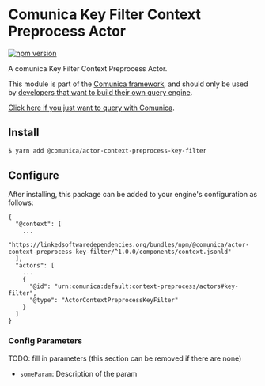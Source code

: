 # Comunica Key Filter Context Preprocess Actor

[![npm version](https://badge.fury.io/js/%40comunica%2Factor-context-preprocess-key-filter.svg)](https://www.npmjs.com/package/@comunica/actor-context-preprocess-key-filter)

A comunica Key Filter Context Preprocess Actor.

This module is part of the [Comunica framework](https://github.com/comunica/comunica),
and should only be used by [developers that want to build their own query engine](https://comunica.dev/docs/modify/).

[Click here if you just want to query with Comunica](https://comunica.dev/docs/query/).

## Install

```bash
$ yarn add @comunica/actor-context-preprocess-key-filter
```

## Configure

After installing, this package can be added to your engine's configuration as follows:
```text
{
  "@context": [
    ...
    "https://linkedsoftwaredependencies.org/bundles/npm/@comunica/actor-context-preprocess-key-filter/^1.0.0/components/context.jsonld"  
  ],
  "actors": [
    ...
    {
      "@id": "urn:comunica:default:context-preprocess/actors#key-filter",
      "@type": "ActorContextPreprocessKeyFilter"
    }
  ]
}
```

### Config Parameters

TODO: fill in parameters (this section can be removed if there are none)

* `someParam`: Description of the param

